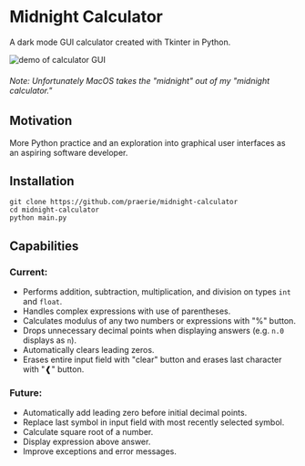 # Midnight Calculator

A dark mode GUI calculator created with Tkinter in Python. 

<picture>
    <img src="https://i.imgur.com/UZTSVZ7.gif" alt="demo of calculator GUI">
</picture>

<h6><em>Note: Unfortunately MacOS takes the "midnight" out of my "midnight calculator."</em></h6>

## Motivation

More Python practice and an exploration into graphical user interfaces 
as an aspiring software developer.

## Installation

    git clone https://github.com/praerie/midnight-calculator
    cd midnight-calculator
    python main.py

## Capabilities

### Current:
* Performs addition, subtraction, multiplication, and division on types `int` and `float`.
* Handles complex expressions with use of parentheses.
* Calculates modulus of any two numbers or expressions with "%" button.
* Drops unnecessary decimal points when displaying answers (e.g. `n.0` displays as `n`). 
* Automatically clears leading zeros.
* Erases entire input field with "clear" button and erases last character with "❰" button.

### Future:
* Automatically add leading zero before initial decimal points.
* Replace last symbol in input field with most recently selected symbol.
* Calculate square root of a number.
* Display expression above answer.
* Improve exceptions and error messages.
